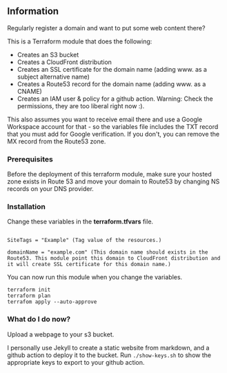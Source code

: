 ## Information

Regularly register a domain and want to put some web content there?

This is a Terraform module that does the following:
* Creates an S3 bucket
* Creates a CloudFront distribution
* Creates an SSL certificate for the domain name (adding www. as a subject alternative name)
* Creates a Route53 record for the domain name (adding www. as a CNAME)
* Creates an IAM user & policy for a github action.  Warning: Check the permissions, they are too liberal right now :).

This also assumes you want to receive email there and use a Google Workspace account for that - so the variables file includes the TXT record that you must add for Google verification.  If you don't, you can remove the MX record from the Route53 zone.



### Prerequisites

Before the deployment of this terraform module, make sure your hosted zone exists in Route 53 and move your domain to Route53 by changing NS records on your DNS provider.


### Installation

Change these variables in the **terraform.tfvars** file.

```

SiteTags = "Example" (Tag value of the resources.)

domainName = "example.com" (This domain name should exists in the Route53. This module point this domain to CloudFront distribution and it will create SSL certificate for this domain name.)

```

You can now run this module when you change the variables.

```
terraform init
terraform plan
terrafom apply --auto-approve

```


### What do I do now?

Upload a webpage to your s3 bucket.

I personally use Jekyll to create a static website from markdown, and a github action to deploy it to the bucket.  Run `./show-keys.sh` to show the appropriate keys to export to your github action.